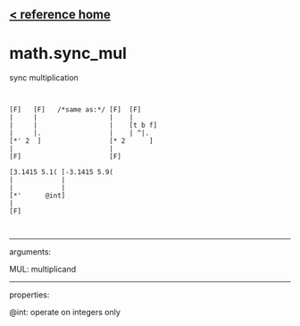 [< reference home](ceammc_lib.html)
---

# math.sync_mul


sync multiplication

```


[F]   [F]   /*same as:*/ [F]  [F]
|     |                  |    |
|     |                  |    [t b f]
|     |.                 |    | ^|.
[*' 2  ]                 [* 2      ]
|                        |
[F]                      [F]

[3.1415 5.1( [-3.1415 5.9(
|            |
|            |
[*'      @int]
|
[F]

            
```

---
arguments:

MUL: multiplicand<br>

---
properties:

@int: operate on integers only<br>

